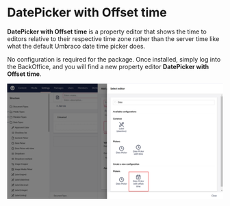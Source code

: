 # DatePicker with Offset time

**DatePicker with Offset time** is a property editor that shows the time to editors relative to their respective time zone rather than the server time like what the default Umbraco date time picker does.

No configuration is required for the package. Once installed, simply log into the BackOffice, and you will find a new property editor **DatePicker with Offset time**.

[![Screenshot 1](https://raw.githubusercontent.com/NguyenThuyLan/DatePickerOffsetTime/refs/heads/main/images/DatepickerOffsetTime.png)](https://raw.githubusercontent.com/NguyenThuyLan/DatePickerOffsetTime/refs/heads/main/images/DatepickerOffsetTime.png)

